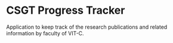 # CSGT Progress Tracker
Application to keep track of the research publications and related information by faculty of VIT-C.